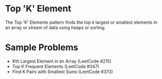 # Top 'K' Element

The Top 'K' Elements pattern finds the top k largest or smallest elements in an array or stream of data using heaps or sorting.

# Sample Problems

- Kth Largest Element in an Array (LeetCode #215)
- Top K Frequent Elements (LeetCode #347)
- Find K Pairs with Smallest Sums (LeetCode #373)